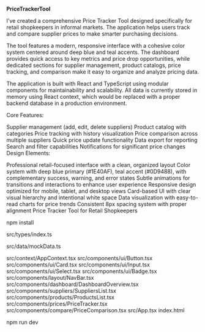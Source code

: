 **PriceTrackerTool**

I've created a comprehensive Price Tracker Tool designed specifically for retail shopkeepers in informal markets. The application helps users track and compare supplier prices to make smarter purchasing decisions.

The tool features a modern, responsive interface with a cohesive color system centered around deep blue and teal accents. The dashboard provides quick access to key metrics and price drop opportunities, while dedicated sections for supplier management, product catalogs, price tracking, and comparison make it easy to organize and analyze pricing data.

The application is built with React and TypeScript using modular components for maintainability and scalability. All data is currently stored in memory using React context, which would be replaced with a proper backend database in a production environment.

Core Features:

Supplier management (add, edit, delete suppliers)
Product catalog with categories
Price tracking with history visualization
Price comparison across multiple suppliers
Quick price update functionality
Data export for reporting
Search and filter capabilities
Notifications for significant price changes
Design Elements:

Professional retail-focused interface with a clean, organized layout
Color system with deep blue primary (#1E40AF), teal accent (#0D9488), with complementary success, warning, and error states
Subtle animations for transitions and interactions to enhance user experience
Responsive design optimized for mobile, tablet, and desktop views
Card-based UI with clear visual hierarchy and intentional white space
Data visualization with easy-to-read charts for price trends
Consistent 8px spacing system with proper alignment
Price Tracker Tool for Retail Shopkeepers

npm install

src/types/index.ts

src/data/mockData.ts

src/context/AppContext.tsx
src/components/ui/Button.tsx
src/components/ui/Card.tsx
src/components/ui/Input.tsx
src/components/ui/Select.tsx
src/components/ui/Badge.tsx
src/components/layout/NavBar.tsx
src/components/dashboard/DashboardOverview.tsx
src/components/suppliers/SuppliersList.tsx
src/components/products/ProductsList.tsx
src/components/prices/PriceTracker.tsx
src/components/compare/PriceComparison.tsx
src/App.tsx
index.html

npm run dev




